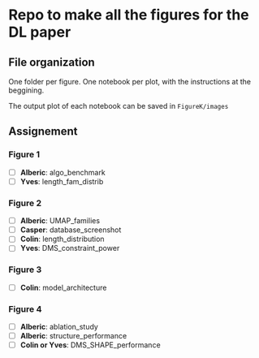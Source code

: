 # Repo to make all the figures for the DL paper

## File organization
One folder per figure. One notebook per plot, with the instructions at the beggining. 

The output plot of each notebook can be saved in `FigureK/images`

## Assignement

### Figure 1
- [ ] **Alberic**: algo_benchmark
- [ ] **Yves**: length_fam_distrib

### Figure 2
- [ ] **Alberic**: UMAP_families
- [ ] **Casper**: database_screenshot
- [ ] **Colin**: length_distribution
- [ ] **Yves**: DMS_constraint_power

### Figure 3
- [ ] **Colin**: model_architecture

### Figure 4
- [ ] **Alberic**: ablation_study
- [ ] **Alberic**: structure_performance
- [ ] **Colin or Yves**: DMS_SHAPE_performance
